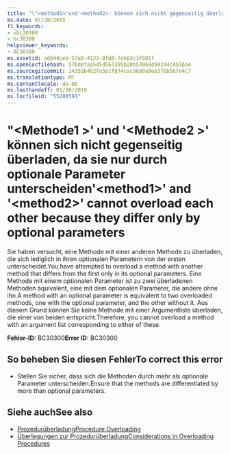 ```yaml
---
title: "\"<method1>'und'<method2>' können sich nicht gegenseitig überladen, da sie nur durch optionale Parameter unterscheiden"
ms.date: 07/20/2015
f1_keywords:
- vbc30300
- bc30300
helpviewer_keywords:
- BC30300
ms.assetid: adb44ceb-57a0-4123-8fd8-7eb83c3f601f
ms.openlocfilehash: 57bdefaa545d563395b20b53060d94244c455ba4
ms.sourcegitcommit: 14355b4b2fe5bcf874cac96d0a9e6376b567e4c7
ms.translationtype: MT
ms.contentlocale: de-DE
ms.lasthandoff: 01/30/2019
ms.locfileid: "55280591"
---
```

# <a name="method1-and-method2-cannot-overload-each-other-because-they-differ-only-by-optional-parameters"></a><span data-ttu-id="e158f-102">"\<Methode1 >' und '\<Methode2 >' können sich nicht gegenseitig überladen, da sie nur durch optionale Parameter unterscheiden</span><span class="sxs-lookup"><span data-stu-id="e158f-102">'\<method1>' and '\<method2>' cannot overload each other because they differ only by optional parameters</span></span>
<span data-ttu-id="e158f-103">Sie haben versucht, eine Methode mit einer anderen Methode zu überladen, die sich lediglich in ihren optionalen Parametern von der ersten unterscheidet.</span><span class="sxs-lookup"><span data-stu-id="e158f-103">You have attempted to overload a method with another method that differs from the first only in its optional parameters.</span></span> <span data-ttu-id="e158f-104">Eine Methode mit einem optionalen Parameter ist zu zwei überladenen Methoden äquivalent, eine mit dem optionalen Parameter, die andere ohne ihn.</span><span class="sxs-lookup"><span data-stu-id="e158f-104">A method with an optional parameter is equivalent to two overloaded methods, one with the optional parameter, and the other without it.</span></span> <span data-ttu-id="e158f-105">Aus diesem Grund können Sie keine Methode mit einer Argumentliste überladen, die einer von beiden entspricht.</span><span class="sxs-lookup"><span data-stu-id="e158f-105">Therefore, you cannot overload a method with an argument list corresponding to either of these.</span></span>  
  
 <span data-ttu-id="e158f-106">**Fehler-ID:** BC30300</span><span class="sxs-lookup"><span data-stu-id="e158f-106">**Error ID:** BC30300</span></span>  
  
## <a name="to-correct-this-error"></a><span data-ttu-id="e158f-107">So beheben Sie diesen Fehler</span><span class="sxs-lookup"><span data-stu-id="e158f-107">To correct this error</span></span>  
  
-   <span data-ttu-id="e158f-108">Stellen Sie sicher, dass sich die Methoden durch mehr als optionale Parameter unterscheiden.</span><span class="sxs-lookup"><span data-stu-id="e158f-108">Ensure that the methods are differentiated by more than optional parameters.</span></span>  
  
## <a name="see-also"></a><span data-ttu-id="e158f-109">Siehe auch</span><span class="sxs-lookup"><span data-stu-id="e158f-109">See also</span></span>
- [<span data-ttu-id="e158f-110">Prozedurüberladung</span><span class="sxs-lookup"><span data-stu-id="e158f-110">Procedure Overloading</span></span>](../../visual-basic/programming-guide/language-features/procedures/procedure-overloading.md)
- [<span data-ttu-id="e158f-111">Überlegungen zur Prozedurüberladung</span><span class="sxs-lookup"><span data-stu-id="e158f-111">Considerations in Overloading Procedures</span></span>](../../visual-basic/programming-guide/language-features/procedures/considerations-in-overloading-procedures.md)
